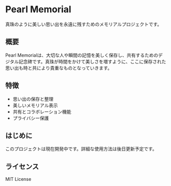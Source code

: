 # Pearl Memorial

真珠のように美しい思い出を永遠に残すためのメモリアルプロジェクトです。

## 概要

Pearl Memorialは、大切な人や瞬間の記憶を美しく保存し、共有するためのデジタル記念碑です。真珠が時間をかけて美しさを増すように、ここに保存された思い出も時と共により貴重なものとなっていきます。

## 特徴

- 思い出の保存と整理
- 美しいメモリアル表示
- 共有とコラボレーション機能
- プライバシー保護

## はじめに

このプロジェクトは現在開発中です。詳細な使用方法は後日更新予定です。

## ライセンス

MIT License